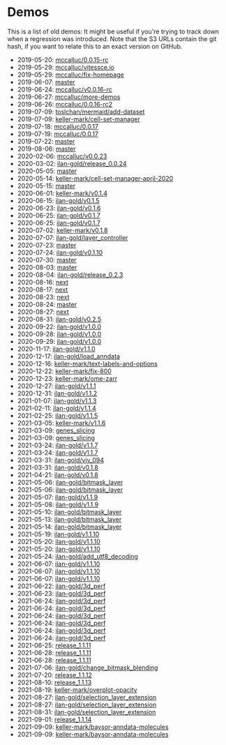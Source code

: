 # Demos

This is a list of old demos: It might be useful if you're trying to track down when a regression was introduced.
Note that the S3 URLs contain the git hash, if you want to relate this to an exact version on GitHub.

- 2019-05-20: [mccalluc/0.0.15-rc](https://s3.amazonaws.com/vitessce-data/demos/2019-05-20/7e97179/docs/index.html)
- 2019-05-29: [mccalluc/vitessce.io](https://s3.amazonaws.com/vitessce-data/demos/2019-05-29/07b48be/staging-docs/index.html)
- 2019-05-29: [mccalluc/fix-homepage](https://s3.amazonaws.com/vitessce-data/demos/2019-05-29/b375d66/staging-docs/index.html)
- 2019-06-07: [master](https://s3.amazonaws.com/vitessce-data/demos/2019-06-07/ff8a33c/staging-docs/index.html)
- 2019-06-24: [mccalluc/v0.0.16-rc](https://s3.amazonaws.com/vitessce-data/demos/2019-06-24/ac9972c/staging-docs/index.html)
- 2019-06-27: [mccalluc/more-demos](https://s3.amazonaws.com/vitessce-data/demos/2019-06-27/d532cf2/staging-docs/index.html)
- 2019-06-26: [mccalluc/0.0.16-rc2](https://s3.amazonaws.com/vitessce-data/demos/2019-06-26/8bf8f29/staging-docs/index.html)
- 2019-07-09: [toslchan/mermaid/add-dataset](https://s3.amazonaws.com/vitessce-data/demos/2019-07-09/e65b127/staging-docs/index.html)
- 2019-07-09: [keller-mark/cell-set-manager](https://s3.amazonaws.com/vitessce-data/demos/2019-07-09/e8f8138/staging-docs/index.html)
- 2019-07-18: [mccalluc/0.0.17](https://s3.amazonaws.com/vitessce-data/demos/2019-07-18/2092ed1/staging-docs/index.html)
- 2019-07-19: [mccalluc/0.0.17](https://s3.amazonaws.com/vitessce-data/demos/2019-07-19/cade6b9/staging-docs/index.html)
- 2019-07-22: [master](https://s3.amazonaws.com/vitessce-data/demos/2019-07-22/1869451/staging-docs/index.html)
- 2019-08-06: [master](https://s3.amazonaws.com/vitessce-data/demos/2019-08-06/51ef18d/staging-docs/index.html)
- 2020-02-06: [mccalluc/v0.0.23](https://s3.amazonaws.com/vitessce-data/demos/2020-02-06/2365869/staging-docs/index.html)
- 2020-03-02: [ilan-gold/release_0.0.24](https://s3.amazonaws.com/vitessce-data/demos/2020-03-02/e802851/index.html)
- 2020-05-05: [master](https://s3.amazonaws.com/vitessce-data/demos/2020-05-05/645ced4/index.html)
- 2020-05-14: [keller-mark/cell-set-manager-april-2020](https://s3.amazonaws.com/vitessce-data/demos/2020-05-14/097b04d/index.html)
- 2020-05-15: [master](https://s3.amazonaws.com/vitessce-data/demos/2020-05-15/bfc97f7/index.html)
- 2020-06-01: [keller-mark/v0.1.4](https://s3.amazonaws.com/vitessce-data/demos/2020-06-01/85df787/index.html)
- 2020-06-15: [ilan-gold/v0.1.5](https://s3.amazonaws.com/vitessce-data/demos/2020-06-15/c1781a4/index.html)
- 2020-06-23: [ilan-gold/v0.1.6](https://s3.amazonaws.com/vitessce-data/demos/2020-06-23/063021b/index.html)
- 2020-06-25: [ilan-gold/v0.1.7](https://s3.amazonaws.com/vitessce-data/demos/2020-06-25/0b8c167/index.html)
- 2020-06-25: [ilan-gold/v0.1.7](https://s3.amazonaws.com/vitessce-data/demos/2020-06-25/b8763e1/index.html)
- 2020-07-02: [keller-mark/v0.1.8](https://s3.amazonaws.com/vitessce-data/demos/2020-07-02/61180c9/index.html)
- 2020-07-07: [ilan-gold/layer_controller](https://s3.amazonaws.com/vitessce-data/demos/2020-07-07/5fcc86c/index.html)
- 2020-07-23: [master](https://s3.amazonaws.com/vitessce-data/demos/2020-07-23/5c916cb/index.html)
- 2020-07-24: [ilan-gold/v0.1.10](https://s3.amazonaws.com/vitessce-data/demos/2020-07-24/732a3e9/index.html)
- 2020-07-30: [master](https://s3.amazonaws.com/vitessce-data/demos/2020-07-30/2443d0d/index.html)
- 2020-08-03: [master](https://s3.amazonaws.com/vitessce-data/demos/2020-08-03/5f87866/index.html)
- 2020-08-04: [ilan-gold/release_0.2.3](https://s3.amazonaws.com/vitessce-data/demos/2020-08-04/9a53b08/index.html)
- 2020-08-16: [next](https://s3.amazonaws.com/vitessce-data/demos/2020-08-16/8357355/index.html)
- 2020-08-17: [next](https://s3.amazonaws.com/vitessce-data/demos/2020-08-17/8ed472e/index.html)
- 2020-08-23: [next](https://s3.amazonaws.com/vitessce-data/demos/2020-08-23/7280b18/index.html)
- 2020-08-24: [master](https://s3.amazonaws.com/vitessce-data/demos/2020-08-24/599c45f/index.html)
- 2020-08-27: [next](https://s3.amazonaws.com/vitessce-data/demos/2020-08-27/a80a7a5/index.html)
- 2020-08-31: [ilan-gold/v0.2.5](https://s3.amazonaws.com/vitessce-data/demos/2020-08-31/c6727b7/index.html)
- 2020-09-22: [ilan-gold/v1.0.0](https://s3.amazonaws.com/vitessce-data/demos/2020-09-22/9a32557/index.html)
- 2020-09-28: [ilan-gold/v1.0.0](https://s3.amazonaws.com/vitessce-data/demos/2020-09-28/f1704e1/index.html)
- 2020-09-29: [ilan-gold/v1.0.0](https://s3.amazonaws.com/vitessce-data/demos/2020-09-29/be388e0/index.html)
- 2020-11-17: [ilan-gold/v1.1.0](https://s3.amazonaws.com/vitessce-data/demos/2020-11-17/80319c8/index.html)
- 2020-12-17: [ilan-gold/load_anndata](https://s3.amazonaws.com/vitessce-data/demos/2020-12-17/3b4f5ed/index.html)
- 2020-12-16: [keller-mark/text-labels-and-options](https://s3.amazonaws.com/vitessce-data/demos/2020-12-16/5ec3bcc/index.html)
- 2020-12-22: [keller-mark/fix-800](https://s3.amazonaws.com/vitessce-data/demos/2020-12-22/a0baea6/index.html)
- 2020-12-23: [keller-mark/ome-zarr](https://s3.amazonaws.com/vitessce-data/demos/2020-12-23/eb362ec/index.html)
- 2020-12-27: [ilan-gold/v1.1.1](https://s3.amazonaws.com/vitessce-data/demos/2020-12-27/8d167fc/index.html)
- 2020-12-31: [ilan-gold/v1.1.2](https://s3.amazonaws.com/vitessce-data/demos/2020-12-31/2c1fa06/index.html)
- 2021-01-07: [ilan-gold/v1.1.3](https://s3.amazonaws.com/vitessce-data/demos/2021-01-07/b944ed8/index.html)
- 2021-02-11: [ilan-gold/v1.1.4](https://s3.amazonaws.com/vitessce-data/demos/2021-02-11/c4c86af/index.html)
- 2021-02-25: [ilan-gold/v1.1.5](https://s3.amazonaws.com/vitessce-data/demos/2021-02-25/8493ce3/index.html)
- 2021-03-05: [keller-mark/v1.1.6](https://s3.amazonaws.com/vitessce-data/demos/2021-03-05/9ae88ba/index.html)
- 2021-03-09: [genes_slicing](https://s3.amazonaws.com/vitessce-data/demos/2021-03-09/456ac0a/index.html)
- 2021-03-09: [genes_slicing](https://s3.amazonaws.com/vitessce-data/demos/2021-03-09/87eb8aa/index.html)
- 2021-03-24: [ilan-gold/v1.1.7](https://s3.amazonaws.com/vitessce-data/demos/2021-03-24/5a04f3d/index.html)
- 2021-03-24: [ilan-gold/v1.1.7](https://s3.amazonaws.com/vitessce-data/demos/2021-03-24/a0eaccb/index.html)
- 2021-03-31: [ilan-gold/viv_094](https://s3.amazonaws.com/vitessce-data/demos/2021-03-31/79fb877/index.html)
- 2021-03-31: [ilan-gold/v0.1.8](https://s3.amazonaws.com/vitessce-data/demos/2021-03-31/737c8bb/index.html)
- 2021-04-21: [ilan-gold/v0.1.8](https://s3.amazonaws.com/vitessce-data/demos/2021-04-21/709135b/index.html)
- 2021-05-06: [ilan-gold/bitmask_layer](https://s3.amazonaws.com/vitessce-data/demos/2021-05-06/0688fe2/index.html)
- 2021-05-06: [ilan-gold/bitmask_layer](https://s3.amazonaws.com/vitessce-data/demos/2021-05-06/0825e41/index.html)
- 2021-05-07: [ilan-gold/v1.1.9](https://s3.amazonaws.com/vitessce-data/demos/2021-05-07/748cb9b/index.html)
- 2021-05-08: [ilan-gold/v1.1.9](https://s3.amazonaws.com/vitessce-data/demos/2021-05-08/cf9119f/index.html)
- 2021-05-10: [ilan-gold/bitmask_layer](https://s3.amazonaws.com/vitessce-data/demos/2021-05-10/5534473/index.html)
- 2021-05-13: [ilan-gold/bitmask_layer](https://s3.amazonaws.com/vitessce-data/demos/2021-05-13/004005d/index.html)
- 2021-05-14: [ilan-gold/bitmask_layer](https://s3.amazonaws.com/vitessce-data/demos/2021-05-14/6686ccb/index.html)
- 2021-05-19: [ilan-gold/v1.1.10](https://s3.amazonaws.com/vitessce-data/demos/2021-05-19/03fded7/index.html)
- 2021-05-20: [ilan-gold/v1.1.10](https://s3.amazonaws.com/vitessce-data/demos/2021-05-20/2b0d735/index.html)
- 2021-05-20: [ilan-gold/v1.1.10](https://s3.amazonaws.com/vitessce-data/demos/2021-05-20/140b508/index.html)
- 2021-05-24: [ilan-gold/add_utf8_decoding](https://s3.amazonaws.com/vitessce-data/demos/2021-05-24/a1802c9/index.html)
- 2021-06-07: [ilan-gold/v1.1.10](https://s3.amazonaws.com/vitessce-data/demos/2021-06-07/9975de14/index.html)
- 2021-06-07: [ilan-gold/v1.1.10](https://s3.amazonaws.com/vitessce-data/demos/2021-06-07/d27e952d/index.html)
- 2021-06-07: [ilan-gold/v1.1.10](https://s3.amazonaws.com/vitessce-data/demos/2021-06-07/e4f25c8b/index.html)
- 2021-06-22: [ilan-gold/3d_perf](https://s3.amazonaws.com/vitessce-data/demos/2021-06-22/0cd77f08/index.html)
- 2021-06-23: [ilan-gold/3d_perf](https://s3.amazonaws.com/vitessce-data/demos/2021-06-23/8b9d90e3/index.html)
- 2021-06-24: [ilan-gold/3d_perf](https://s3.amazonaws.com/vitessce-data/demos/2021-06-24/b27b7297/index.html)
- 2021-06-24: [ilan-gold/3d_perf](https://s3.amazonaws.com/vitessce-data/demos/2021-06-24/4d1bb236/index.html)
- 2021-06-24: [ilan-gold/3d_perf](https://s3.amazonaws.com/vitessce-data/demos/2021-06-24/3a9c0e1b/index.html)
- 2021-06-24: [ilan-gold/3d_perf](https://s3.amazonaws.com/vitessce-data/demos/2021-06-24/da009d17/index.html)
- 2021-06-24: [ilan-gold/3d_perf](https://s3.amazonaws.com/vitessce-data/demos/2021-06-24/5de338b5/index.html)
- 2021-06-24: [ilan-gold/3d_perf](https://s3.amazonaws.com/vitessce-data/demos/2021-06-24/91480307/index.html)
- 2021-06-25: [release_1.1.11](https://s3.amazonaws.com/vitessce-data/demos/2021-06-25/93085322/index.html)
- 2021-06-28: [release_1.1.11](https://s3.amazonaws.com/vitessce-data/demos/2021-06-28/810c5129/index.html)
- 2021-06-28: [release_1.1.11](https://s3.amazonaws.com/vitessce-data/demos/2021-06-28/f1848949/index.html)
- 2021-07-06: [ilan-gold/change_bitmask_blending](https://s3.amazonaws.com/vitessce-data/demos/2021-07-06/3d665a44/index.html)
- 2021-07-20: [release_1.1.12](https://s3.amazonaws.com/vitessce-data/demos/2021-07-20/8c2fa377/index.html)
- 2021-08-10: [release_1.1.13](https://s3.amazonaws.com/vitessce-data/demos/2021-08-10/34a77a03/index.html)
- 2021-08-19: [keller-mark/overplot-opacity](https://s3.amazonaws.com/vitessce-data/demos/2021-08-19/67c6243e/index.html)
- 2021-08-27: [ilan-gold/selection_layer_extension](https://s3.amazonaws.com/vitessce-data/demos/2021-08-27/500d5dc8/index.html)
- 2021-08-27: [ilan-gold/selection_layer_extension](https://s3.amazonaws.com/vitessce-data/demos/2021-08-27/c92acec4/index.html)
- 2021-08-31: [ilan-gold/selection_layer_extension](https://s3.amazonaws.com/vitessce-data/demos/2021-08-31/046b5d5a/index.html)
- 2021-09-01: [release_1.1.14](https://s3.amazonaws.com/vitessce-data/demos/2021-09-01/a79318a9/index.html)
- 2021-09-09: [keller-mark/baysor-anndata-molecules](https://s3.amazonaws.com/vitessce-data/demos/2021-09-09/e275d8f7/index.html)
- 2021-09-09: [keller-mark/baysor-anndata-molecules](https://s3.amazonaws.com/vitessce-data/demos/2021-09-09/e13b2942/index.html)
